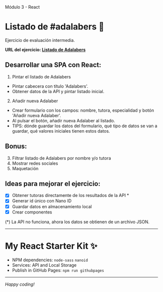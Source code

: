 Módulo 3 - React

# Listado de #adalabers 💜

Ejercicio de evaluación intermedia.

**URL del ejercicio: [Listado de Adalabers](https://mararochafernandez.github.io/modulo-3-evaluacion-intermedia/)**

## Desarrollar una SPA con React:

1. Pintar el listado de Adalabers

- Pintar cabecera con título 'Adalabers'.
- Obtener datos de la API y pintar listado inicial.

2. Añadir nueva Adalaber

- Crear formulario con los campos: nombre, tutora, especialidad y botón 'Añadir nueva Adalaber'.
- Al pulsar el botón, añadir nueva Adalaber al listado.
- TIPS: dónde guardar los datos del formulario, qué tipo de datos se van a guardar, qué valores iniciales tienen estos datos.

## Bonus:

3. Filtrar listado de Adalabers por nombre y/o tutora
4. Mostrar redes sociales
5. Maquetación

## Ideas para mejorar el ejercicio:

- [x] Obtener tutoras directamente de los resultados de la API \*
- [x] Generar id único con Nano ID
- [x] Guardar datos en almacenamiento local
- [x] Crear componentes

(\*) La API no funciona, ahora los datos se obtienen de un archivo JSON.

---

# My React Starter Kit ✨

- NPM dependencies: `node-sass` `nanoid`
- Services: API and Local Storage
- Publish in GitHub Pages: `npm run githubpages`

---

_Happy coding!_
